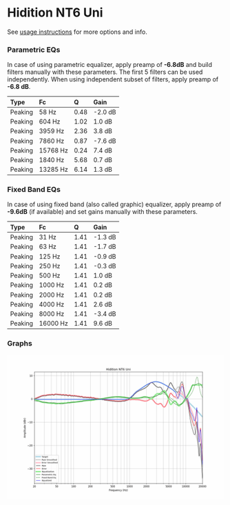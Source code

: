 # Hidition NT6 Uni
See [usage instructions](https://github.com/jaakkopasanen/AutoEq#usage) for more options and info.

### Parametric EQs
In case of using parametric equalizer, apply preamp of **-6.8dB** and build filters manually
with these parameters. The first 5 filters can be used independently.
When using independent subset of filters, apply preamp of **-6.8 dB**.

| Type    | Fc       |    Q | Gain    |
|:--------|:---------|:-----|:--------|
| Peaking | 58 Hz    | 0.48 | -2.0 dB |
| Peaking | 604 Hz   | 1.02 | 1.0 dB  |
| Peaking | 3959 Hz  | 2.36 | 3.8 dB  |
| Peaking | 7860 Hz  | 0.87 | -7.6 dB |
| Peaking | 15768 Hz | 0.24 | 7.4 dB  |
| Peaking | 1840 Hz  | 5.68 | 0.7 dB  |
| Peaking | 13285 Hz | 6.14 | 1.3 dB  |

### Fixed Band EQs
In case of using fixed band (also called graphic) equalizer, apply preamp of **-9.6dB**
(if available) and set gains manually with these parameters.

| Type    | Fc       |    Q | Gain    |
|:--------|:---------|:-----|:--------|
| Peaking | 31 Hz    | 1.41 | -1.3 dB |
| Peaking | 63 Hz    | 1.41 | -1.7 dB |
| Peaking | 125 Hz   | 1.41 | -0.9 dB |
| Peaking | 250 Hz   | 1.41 | -0.3 dB |
| Peaking | 500 Hz   | 1.41 | 1.0 dB  |
| Peaking | 1000 Hz  | 1.41 | 0.2 dB  |
| Peaking | 2000 Hz  | 1.41 | 0.2 dB  |
| Peaking | 4000 Hz  | 1.41 | 2.6 dB  |
| Peaking | 8000 Hz  | 1.41 | -3.4 dB |
| Peaking | 16000 Hz | 1.41 | 9.6 dB  |

### Graphs
![](./Hidition%20NT6%20Uni.png)